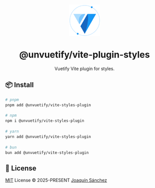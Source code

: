 <br>

<p align="center">
  <picture>
    <source media="(prefers-color-scheme: dark)" srcset="https://github.com/userquin/unvuetify-monorepo/blob/main/vuetify-logo-dark-atom.svg" height="100px" />
    <img height="100px" src="https://github.com/userquin/unvuetify-monorepo/blob/main/vuetify-logo-light-atom.svg">
  </picture>
</p>

<h1 align="center">@unvuetify/vite-plugin-styles</h1>

<p align="center">
Vuetify Vite plugin for styles.
</p>

## 📦 Install

```bash
# pnpm
pnpm add @unvuetify/vite-styles-plugin

# npm
npm i @unvuetify/vite-styles-plugin

# yarn
yarn add @unvuetify/vite-styles-plugin

# bun
bun add @unvuetify/vite-styles-plugin
```

## 📄 License

[MIT](./LICENSE) License &copy; 2025-PRESENT [Joaquín Sánchez](https://github.com/userquin)
